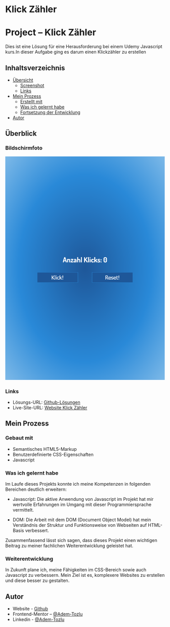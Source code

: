 # Klick Zähler

# Project – Klick Zähler

Dies ist eine Lösung für eine Herausforderung bei einem Udemy Javascript kurs.In dieser Aufgabe ging es darum einen Klickzähler zu erstellen

## Inhaltsverzeichnis

- [Übersicht](#Übersicht)
  - [Screenshot](#screenshot)
  - [Links](#links)
- [Mein Prozess](#my-process)
  - [Erstellt mit](#built-with)
  - [Was ich gelernt habe](#what-i-learned)
  - [Fortsetzung der Entwicklung](#continued-development)
- [Autor](#Autor)



## Überblick

### Bildschirmfoto

![Screenshot](images/Click-Counter.png)

### Links

- Lösungs-URL: [Github-Lösungen](https://github.com/Adem-Tozlu/Project-Udemy-Click-Counter)
- Live-Site-URL: [Website Klick Zähler](https://project-udemy-click-counter.vercel.app/)

## Mein Prozess

### Gebaut mit

- Semantisches HTML5-Markup
- Benutzerdefinierte CSS-Eigenschaften
- Javascript


### Was ich gelernt habe


Im Laufe dieses Projekts konnte ich meine Kompetenzen in folgenden Bereichen deutlich erweitern:

- Javascript: Die aktive Anwendung von Javascript im Projekt hat mir wertvolle Erfahrungen im Umgang mit dieser Programmiersprache vermittelt.

- DOM: Die Arbeit mit dem DOM (Document Object Model) hat mein Verständnis der Struktur und Funktionsweise von Webseiten auf HTML-Basis verbessert.

Zusammenfassend lässt sich sagen, dass dieses Projekt einen wichtigen Beitrag zu meiner fachlichen Weiterentwicklung geleistet hat.


### Weiterentwicklung

In Zukunft plane ich, meine Fähigkeiten im CSS-Bereich sowie auch Javascript zu verbessern. Mein Ziel ist es, komplexere Websites zu erstellen und diese besser zu gestalten.


## Autor

- Website - [Github](https://github.com/Adem-Tozlu)
- Frontend-Mentor – [@Adem-Tozlu](https://www.frontendmentor.io/profile/Adem-Tozlu)
- Linkedin - [@Adem-Tozlu](https://www.linkedin.com/in/adem-tozlu-8906b52a5)